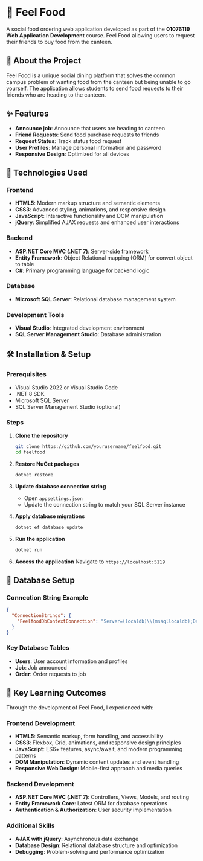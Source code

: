 # 🍴 Feel Food

A social food ordering web application developed as part of the **01076119 Web Application Development** course. Feel Food allowing users to request their friends to buy food from the canteen.

## 📖 About the Project

Feel Food is a unique social dining platform that solves the common campus problem of wanting food from the canteen but being unable to go yourself. The application allows students to send food requests to their friends who are heading to the canteen.

## ✨ Features

- **Announce job**: Announce that users are heading to canteen
- **Friend Requests**: Send food purchase requests to friends
- **Request Status**: Track status food request
- **User Profiles**: Manage personal information and password
- **Responsive Design**: Optimized for all devices

## 🚀 Technologies Used

### Frontend
- **HTML5**: Modern markup structure and semantic elements
- **CSS3**: Advanced styling, animations, and responsive design
- **JavaScript**: Interactive functionality and DOM manipulation
- **jQuery**: Simplified AJAX requests and enhanced user interactions

### Backend
- **ASP.NET Core MVC (.NET 7)**: Server-side framework
- **Entity Framework**: Object Relational mapping (ORM) for convert object to table
- **C#**: Primary programming language for backend logic

### Database
- **Microsoft SQL Server**: Relational database management system

### Development Tools
- **Visual Studio**: Integrated development environment
- **SQL Server Management Studio**: Database administration

## 🛠️ Installation & Setup

### Prerequisites
- Visual Studio 2022 or Visual Studio Code
- .NET 8 SDK
- Microsoft SQL Server
- SQL Server Management Studio (optional)

### Steps

1. **Clone the repository**
   ```bash
   git clone https://github.com/yourusername/feelfood.git
   cd feelfood
   ```

2. **Restore NuGet packages**
   ```bash
   dotnet restore
   ```

3. **Update database connection string**
   - Open `appsettings.json`
   - Update the connection string to match your SQL Server instance

4. **Apply database migrations**
   ```bash
   dotnet ef database update
   ```

5. **Run the application**
   ```bash
   dotnet run
   ```

6. **Access the application**
   Navigate to `https://localhost:5119`

## 💾 Database Setup

### Connection String Example
```appsettings.json
{
  "ConnectionStrings": {
    "FeelfoodDbContextConnection": "Server=(localdb)\\(mssqllocaldb);Database=master;Trusted_Connection=True;MultipleActiveResultSets=true;TrustServerCertificate=True"
  }
}
```

### Key Database Tables
- **Users**: User account information and profiles
- **Job**: Job announced
- **Order**: Order requests to job

## 🎯 Key Learning Outcomes

Through the development of Feel Food, I experienced with:

### Frontend Development
- **HTML5**: Semantic markup, form handling, and accessibility
- **CSS3**: Flexbox, Grid, animations, and responsive design principles
- **JavaScript**: ES6+ features, async/await, and modern programming patterns
- **DOM Manipulation**: Dynamic content updates and event handling
- **Responsive Web Design**: Mobile-first approach and media queries

### Backend Development
- **ASP.NET Core MVC (.NET 7)**: Controllers, Views, Models, and routing
- **Entity Framework Core**: Latest ORM for database operations
- **Authentication & Authorization**: User security implementation

### Additional Skills
- **AJAX with jQuery**: Asynchronous data exchange
- **Database Design**: Relational database structure and optimization
- **Debugging**: Problem-solving and performance optimization
